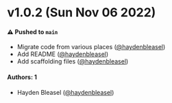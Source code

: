 # v1.0.2 (Sun Nov 06 2022)

#### ⚠️ Pushed to `main`

- Migrate code from various places ([@haydenbleasel](https://github.com/haydenbleasel))
- Add README ([@haydenbleasel](https://github.com/haydenbleasel))
- Add scaffolding files ([@haydenbleasel](https://github.com/haydenbleasel))

#### Authors: 1

- Hayden Bleasel ([@haydenbleasel](https://github.com/haydenbleasel))
